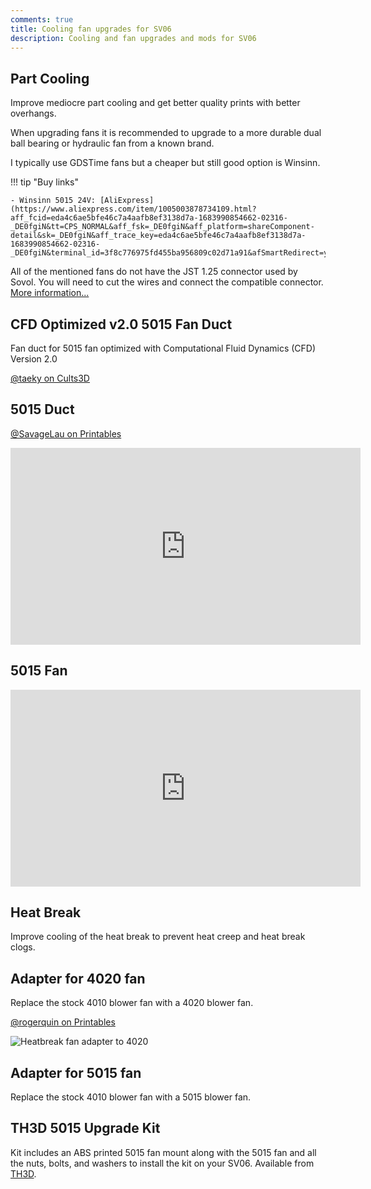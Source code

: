 ```yaml
---
comments: true
title: Cooling fan upgrades for SV06
description: Cooling and fan upgrades and mods for SV06
---
```


## Part Cooling

Improve mediocre part cooling and get better quality prints with better overhangs.

When upgrading fans it is recommended to upgrade to a more durable dual ball bearing or hydraulic fan from a known brand.

I typically use GDSTime fans but a cheaper but still good option is Winsinn.

!!! tip "Buy links"

    - Winsinn 5015 24V: [AliExpress](https://www.aliexpress.com/item/1005003878734109.html?aff_fcid=eda4c6ae5bfe46c7a4aafb8ef3138d7a-1683990854662-02316-_DE0fgiN&tt=CPS_NORMAL&aff_fsk=_DE0fgiN&aff_platform=shareComponent-detail&sk=_DE0fgiN&aff_trace_key=eda4c6ae5bfe46c7a4aafb8ef3138d7a-1683990854662-02316-_DE0fgiN&terminal_id=3f8c776975fd455ba956809c02d71a91&afSmartRedirect=y)

All of the mentioned fans do not have the JST 1.25 connector used by Sovol. You will need to cut the wires and connect the compatible connector. [More information...](/Parts/electronic-parts/#wires-with-connectors)

## CFD Optimized v2.0 5015 Fan Duct

Fan duct for 5015 fan optimized with Computational Fluid Dynamics (CFD) Version 2.0

[@taeky on Cults3D](https://cults3d.com/en/3d-model/tool/sovol-sv06-fan-duct-5015-cfd-optimized-version-2-0)

## 5015 Duct

[@SavageLau on Printables](https://www.printables.com/model/416412-sv06-5015-fan-duct)

<iframe width="560" height="315" src="https://www.youtube-nocookie.com/embed/2nAV7mS2qhA" title="YouTube video player" frameborder="0" allow="accelerometer; autoplay; clipboard-write; encrypted-media; gyroscope; picture-in-picture; web-share" allowfullscreen></iframe>

## 5015 Fan

<iframe width="560" height="315" src="https://www.youtube-nocookie.com/embed/hw39j5DV56M" title="Added a 5015 Blower Fan to my Sovol SV06" frameborder="0" allow="accelerometer; autoplay; clipboard-write; encrypted-media; gyroscope; picture-in-picture; web-share" allowfullscreen></iframe>

## Heat Break

Improve cooling of the heat break to prevent heat creep and heat break clogs.

## Adapter for 4020 fan

Replace the stock 4010 blower fan with a 4020 blower fan.

[@rogerquin on Printables](https://www.printables.com/model/447126-back-mounted-cooling-fan-duct-for-sovol-sv06-3d-pr)

![Heatbreak fan adapter to 4020](/images/upgrades/fan_adapter_4020.webp)

## Adapter for 5015 fan

Replace the stock 4010 blower fan with a 5015 blower fan.

## TH3D 5015 Upgrade Kit

Kit includes an ABS printed 5015 fan mount along with the 5015 fan and all the nuts, bolts, and washers to install the kit on your SV06. Available from [TH3D](https://www.th3dstudio.com/product/sovol-sv06-5015-layer-fan-upgrade-kit/?share=blakadder&campaign=sovol).

